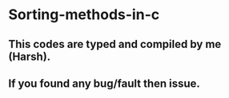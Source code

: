 # Sorting-methods-in-c
## This codes are typed and compiled by me (Harsh).
## If you found any bug/fault then issue.
